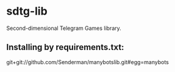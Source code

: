 # sdtg-lib
Second-dimensional Telegram Games library.
## Installing by requirements.txt:
git+git://github.com/Senderman/manybotslib.git#egg=manybots
